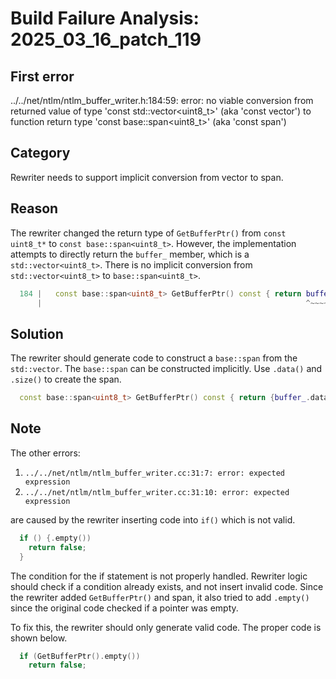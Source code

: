 # Build Failure Analysis: 2025_03_16_patch_119

## First error

../../net/ntlm/ntlm_buffer_writer.h:184:59: error: no viable conversion from returned value of type 'const std::vector<uint8_t>' (aka 'const vector<unsigned char>') to function return type 'const base::span<uint8_t>' (aka 'const span<unsigned char>')

## Category
Rewriter needs to support implicit conversion from vector to span.

## Reason
The rewriter changed the return type of `GetBufferPtr()` from `const uint8_t*` to `const base::span<uint8_t>`. However, the implementation attempts to directly return the `buffer_` member, which is a `std::vector<uint8_t>`. There is no implicit conversion from `std::vector<uint8_t>` to `base::span<uint8_t>`.

```c++
  184 |   const base::span<uint8_t> GetBufferPtr() const { return buffer_; }
      |                                                           ^~~~~~~
```

## Solution
The rewriter should generate code to construct a `base::span` from the `std::vector`. The `base::span` can be constructed implicitly. Use `.data()` and `.size()` to create the span.

```c++
  const base::span<uint8_t> GetBufferPtr() const { return {buffer_.data(), buffer_.size()}; }
```

## Note
The other errors:
1. `../../net/ntlm/ntlm_buffer_writer.cc:31:7: error: expected expression`
2. `../../net/ntlm/ntlm_buffer_writer.cc:31:10: error: expected expression`

are caused by the rewriter inserting code into `if()` which is not valid.

```c++
  if () {.empty())
    return false;
  }
```

The condition for the if statement is not properly handled. Rewriter logic should check if a condition already exists, and not insert invalid code. Since the rewriter added `GetBufferPtr()` and span, it also tried to add `.empty()` since the original code checked if a pointer was empty.

To fix this, the rewriter should only generate valid code. The proper code is shown below.

```c++
  if (GetBufferPtr().empty())
    return false;